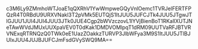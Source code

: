 c3M6Ly9ZMmhoWTJoaE1qQXRhV1YwWmpweGQyVnlOemc1TVRJelFERTFPQzR4T0RBdU9URXVNakl3T2pVMk5EUTQjS1ItJUU5JUFCJTk4JUU5JTgwJTlGJUU1JUI4JUI4JUU3JTk0JUE4Cgp2bWVzczovL1lYVjBienBoT1RKallXUTJNeTAwWVdJMUxUUXpaVEV0T0dKak1DMDVOMlpqT1dRM09UUTVaRFJBTVRVNExqRTRNQzQ0TWk0eE1UazZOakkzTURVP3JlbWFya3M9S1ItJUU5JTlBJUIxJUU4JUJBJUFCJmFsdGVySWQ9MA==
